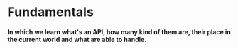 # Fundamentals

#### In which we learn what's an API, how many kind of them are, their place in the current world and what are able to handle.
